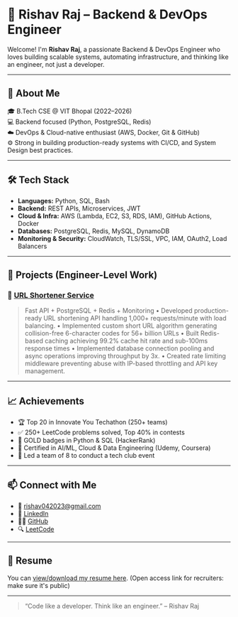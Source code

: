 # 📄 Rishav Raj – Backend & DevOps Engineer

Welcome! I'm **Rishav Raj**, a passionate Backend & DevOps Engineer who loves building scalable systems, automating infrastructure, and thinking like an engineer, not just a developer.

---

## 🧠 About Me

🎓 B.Tech CSE @ VIT Bhopal (2022–2026)  
💻 Backend focused (Python, PostgreSQL, Redis)  
☁️ DevOps & Cloud-native enthusiast (AWS, Docker, Git & GitHub)  
⚙️ Strong in building production-ready systems with CI/CD, and System Design best practices.

---

## 🛠️ Tech Stack

- **Languages:** Python, SQL, Bash
- **Backend:** REST APIs, Microservices, JWT
- **Cloud & Infra:** AWS (Lambda, EC2, S3, RDS, IAM), GitHub Actions, Docker
- **Databases:** PostgreSQL, Redis, MySQL, DynamoDB
- **Monitoring & Security:** CloudWatch, TLS/SSL, VPC, IAM, OAuth2, Load Balancers

---

## 📂 Projects (Engineer-Level Work)

### 🔗 [URL Shortener Service](https://github.com/Rishav-R03/url-shortener)
> Fast API + PostgreSQL + Redis + Monitoring 
• Developed production-ready URL shortening API handling 1,000+ requests/minute with load balancing.
• Implemented custom short URL algorithm generating collision-free 6-character codes for 56+ billion URLs
• Built Redis-based caching achieving 99.2% cache hit rate and sub-100ms response times
• Implemented database connection pooling and async operations improving throughput by 3x.
• Created rate limiting middleware preventing abuse with IP-based throttling and API key management.
---

## 📈 Achievements

- 🏆 Top 20 in Innovate You Techathon (250+ teams)  
- ✅ 250+ LeetCode problems solved, Top 40% in contests  
- 🥇 GOLD badges in Python & SQL (HackerRank)  
- 📜 Certified in AI/ML, Cloud & Data Engineering (Udemy, Coursera)  
- 👥 Led a team of 8 to conduct a tech club event

---

## 📫 Connect with Me

- 📧 rishav042023@gmail.com  
- 🔗 [LinkedIn](https://www.linkedin.com/in/rishav-raj-15b077249/)  
- 🧑‍💻 [GitHub](https://github.com/Rishav-R03)  
- 🔍 [LeetCode](https://leetcode.com/u/rishav042023)

---

## 📁 Resume

You can [view/download my resume here](./Resume.pdf). 
(Open access link for recruiters: make sure it's public)

---

> “Code like a developer. Think like an engineer.” – Rishav Raj  
